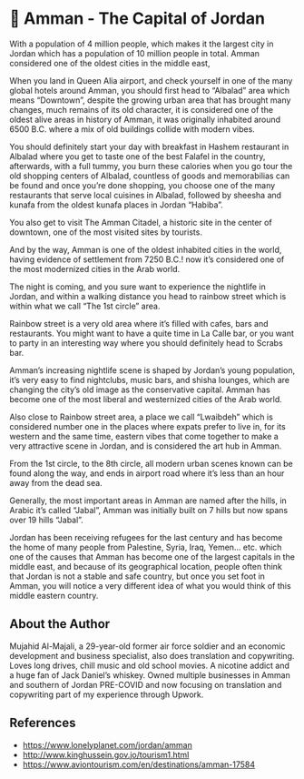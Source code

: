 # 🏰 Amman - The Capital of Jordan

With a population of 4 million people, which makes it the largest city in Jordan
which has a population of 10 million people in total. Amman considered one of
the oldest cities in the middle east,

When you land in Queen Alia airport, and check yourself in one of the many
global hotels around Amman, you should first head to “Albalad” area which means
“Downtown”, despite the growing urban area that has brought many changes, much
remains of its old character, it is considered one of the oldest alive areas in
history of Amman, it was originally inhabited around 6500 B.C. where a mix of
old buildings collide with modern vibes.

You should definitely start your day with breakfast in Hashem restaurant in
Albalad where you get to taste one of the best Falafel in the country,
afterwards, with a full tummy, you burn these calories when you go tour the old
shopping centers of Albalad, countless of goods and memorabilias can be found
and once you’re done shopping, you choose one of the many restaurants that serve
local cuisines in Albalad, followed by sheesha and kunafa from the oldest kunafa
places in Jordan “Habiba”.

You also get to visit The Amman Citadel, a historic site in the center of
downtown, one of the most visited sites by tourists.

And by the way, Amman is one of the oldest inhabited cities in the world, having
evidence of settlement from 7250 B.C.! now it’s considered one of the most
modernized cities in the Arab world.

The night is coming, and you sure want to experience the nightlife in Jordan,
and within a walking distance you head to rainbow street which is within what we
call “The 1st circle” area.

Rainbow street is a very old area where it’s filled with cafes, bars and
restaurants. You might want to have a quite time in La Calle bar, or you want to
party in an interesting way where you should definitely head to Scrabs bar.

Amman’s increasing nightlife scene is shaped by Jordan’s young population, it’s
very easy to find nightclubs, music bars, and shisha lounges, which are changing
the city’s old image as the conservative capital. Amman has become one of the
most liberal and westernized cities of the Arab world.

Also close to Rainbow street area, a place we call “Lwaibdeh” which is
considered number one in the places where expats prefer to live in, for its
western and the same time, eastern vibes that come together to make a very
attractive scene in Jordan, and is considered the art hub in Amman.

From the 1st circle, to the 8th circle, all modern urban scenes known can be
found along the way, and ends in airport road where it’s less than an hour away
from the dead sea.

Generally, the most important areas in Amman are named after the hills, in
Arabic it’s called “Jabal”, Amman was initially built on 7 hills but now spans
over 19 hills “Jabal”.

Jordan has been receiving refugees for the last century and has become the home
of many people from Palestine, Syria, Iraq, Yemen… etc. which one of the causes
that Amman has become one of the largest capitals in the middle east, and
because of its geographical location, people often think that Jordan is not a
stable and safe country, but once you set foot in Amman, you will notice a very
different idea of what you would think of this middle eastern country.

## About the Author

Mujahid Al-Majali, a 29-year-old former air force soldier and an economic
development and business specialist, also does translation and copywriting.
Loves long drives, chill music and old school movies. A nicotine addict and a
huge fan of Jack Daniel’s whiskey. Owned multiple businesses in Amman and
southern of Jordan PRE-COVID and now focusing on translation and copywriting
part of my experience through Upwork.

## References

- <https://www.lonelyplanet.com/jordan/amman>
- <http://www.kinghussein.gov.jo/tourism1.html>
- <https://www.aviontourism.com/en/destinations/amman-17584>
